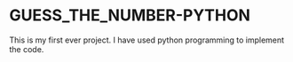 # GUESS_THE_NUMBER-PYTHON
This is my first ever project. I have used python programming to implement the code.
